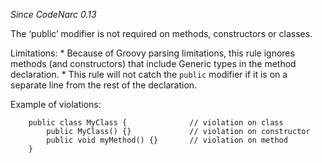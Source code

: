 *Since CodeNarc 0.13*

The ‘public’ modifier is not required on methods, constructors or
classes.

Limitations: \* Because of Groovy parsing limitations, this rule ignores
methods (and constructors) that include Generic types in the method
declaration. \* This rule will not catch the `public` modifier if it is
on a separate line from the rest of the declaration.

Example of violations:

        public class MyClass {              // violation on class
            public MyClass() {}             // violation on constructor
            public void myMethod() {}       // violation on method
        }
